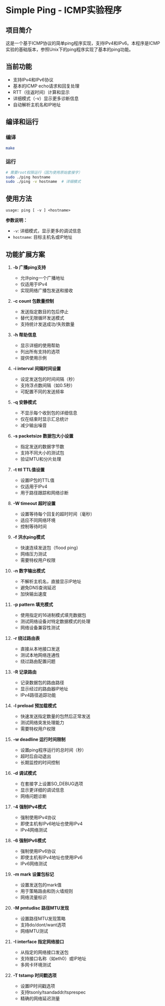 # Simple Ping - ICMP实验程序

## 项目简介

这是一个基于ICMP协议的简单ping程序实现，支持IPv4和IPv6。本程序是ICMP实验的基础版本，参照Unix下的ping程序实现了基本的ping功能。

## 当前功能

- 支持IPv4和IPv6协议
- 基本的ICMP echo请求和回复处理
- RTT（往返时间）计算和显示
- 详细模式（-v）显示更多诊断信息
- 自动解析主机名和IP地址

## 编译和运行

### 编译

```bash
make
```

### 运行

```bash
# 需要root权限运行（因为使用原始套接字）
sudo ./ping hostname
sudo ./ping -v hostname  # 详细模式
```

## 使用方法

```
usage: ping [ -v ] <hostname>
```

**参数说明：**

- `-v`: 详细模式，显示更多的调试信息
- `hostname`: 目标主机名或IP地址

## 功能扩展方案

1. **-b 广播ping支持**
   - 允许ping一个广播地址
   - 仅适用于IPv4
   - 实现网络广播包发送和接收

2. **-c count 包数量控制**
   - 发送指定数目的包后停止
   - 替代无限循环发送模式
   - 支持统计发送成功/失败数量

3. **-h 帮助信息**
   - 显示详细的使用帮助
   - 列出所有支持的选项
   - 提供使用示例

4. **-i interval 间隔时间设置**
   - 设定发送包的时间间隔（秒）
   - 支持浮点数间隔（如0.5秒）
   - 可配置不同的发送频率

5. **-q 安静模式**
   - 不显示每个收到包的详细信息
   - 仅在结束时显示汇总统计
   - 减少输出噪音

6. **-s packetsize 数据包大小设置**
   - 指定发送的数据字节数
   - 支持不同大小的测试包
   - 验证MTU和分片处理

7. **-t ttl TTL值设置**
   - 设置IP包的TTL值
   - 仅适用于IPv4
   - 用于路径跟踪和网络诊断

8. **-W timeout 超时设置**
   - 设置等待每个回复的超时时间（毫秒）
   - 适应不同网络环境
   - 控制等待时间

9. **-f 洪水ping模式**
   - 快速连续发送包（flood ping）
   - 网络压力测试
   - 需要特权用户权限

10. **-n 数字输出模式**
    - 不解析主机名，直接显示IP地址
    - 避免DNS查询延迟
    - 加快输出速度

11. **-p pattern 填充模式**
    - 使用指定的16进制模式填充数据包
    - 测试网络设备对特定数据模式的处理
    - 网络设备兼容性测试

12. **-r 绕过路由表**
    - 直接从本地接口发送
    - 测试本地网络连通性
    - 绕过路由配置问题

13. **-R 记录路由**
    - 记录数据包的路由路径
    - 显示经过的路由器IP地址
    - IPv4路径追踪功能

14. **-l preload 预加载模式**
    - 快速发送指定数量的包然后正常发送
    - 测试网络突发处理能力
    - 需要特权用户权限

15. **-w deadline 运行时间限制**
    - 设置ping程序运行的总时间（秒）
    - 超时后自动退出
    - 长期监控的时间控制

16. **-d 调试模式**
    - 在套接字上设置SO_DEBUG选项
    - 显示更详细的调试信息
    - 网络问题诊断

17. **-4 强制IPv4模式**
    - 强制使用IPv4协议
    - 即使主机有IPv6地址也使用IPv4
    - IPv4网络测试

18. **-6 强制IPv6模式**
    - 强制使用IPv6协议
    - 即使主机有IPv4地址也使用IPv6
    - IPv6网络测试

19. **-m mark 设置包标记**
    - 设置发送包的mark值
    - 用于策略路由和防火墙规则
    - 网络流量标识

20. **-M pmtudisc 路径MTU发现**
    - 设置路径MTU发现策略
    - 支持do/dont/want选项
    - 网络MTU测试

21. **-I interface 指定网络接口**
    - 从指定的网络接口发送包
    - 支持接口名称（如eth0）或IP地址
    - 多网卡环境测试

22. **-T tstamp 时间戳选项**
    - 设置IP时间戳选项
    - 支持tsonly/tsandaddr/tsprespec
    - 精确的网络延迟测量
